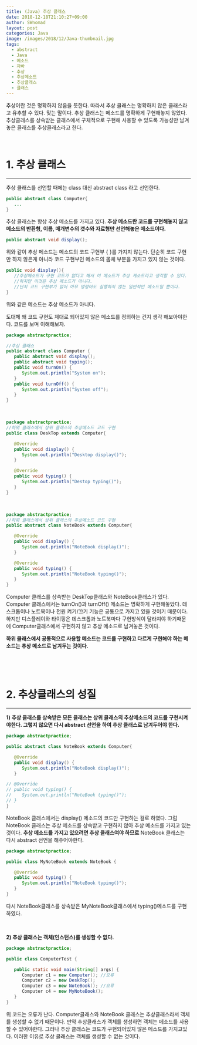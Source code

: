 ```yaml
---
title: (Java) 추상 클래스
date: 2018-12-18T21:10:27+09:00
author: SWnomad
layout: post
categories: Java
image: /images/2018/12/Java-thumbnail.jpg
tags:
  - abstract
  - Java
  - 메소드
  - 자바
  - 추상
  - 추상메소드
  - 추상클래스
  - 클래스
---
```

추상이란 것은 명확하지 않음을 뜻한다. 따라서 추상 클래스는 명확하지 않은 클래스라고 유추할 수 있다. 맞는 말이다. 추상 클래스는 메소드를 명확하게 구현해놓지 않았다. 추상클래스를 상속받는 클래스에서 구체적으로 구현해 사용할 수 있도록 가능성만 남겨놓은 클래스를 추상클래스라고 한다.

&nbsp;

# 1. 추상 클래스

* * *

추상 클래스를 선언할 때에는 class 대신 abstract class 라고 선언한다.

~~~ java
public abstract class Computer{
   ...
}
~~~

추상 클래스는 항상 추상 메소드를 가지고 있다. **추상 메소드란 코드를 구현해놓지 않고 메소드의 반환형, 이름, 매개변수의 갯수와 자료형만 선언해놓은 메소드이다.**

~~~ java
public abstract void display();
~~~

위와 같이 추상 메소드는 메소드의 코드 구현부 { }를 가지지 않는다. 단순히 코드 구현만 하지 않은게 아니라 코드 구현부인 메소드의 몸체 부분을 가지고 있지 않는 것이다.

~~~ java
public void display(){
   //추상메소드가 구현 코드가 없다고 해서 이 메소드가 추상 케소드라고 생각할 수 있다.
   //하지만 이것은 추상 메소드가 아니다.
   //단지 코드 구현부가 없어 아무 명령어도 실행하지 않는 일반적인 메소드일 뿐이다.
}
~~~

위와 같은 메소드는 추상 메소드가 아니다.

도대체 왜 코드 구현도 제대로 되어있지 않은 메소드를 정의하는 건지 생각 해보아야한다. 코드를 보며 이해해보자.

~~~ java
package abstractpractice;

//추상 클래스
public abstract class Computer {
   public abstract void display();
   public abstract void typing();
   public void turnOn() {
      System.out.println("System on");
   }
   public void turnOff() {
      System.out.println("System off");
   }
}
~~~

&nbsp;

~~~ java
package abstractpractice;
//하위 클래스에서 상위 클래스의 추상메소드 코드 구현
public class DeskTop extends Computer{

   @Override
   public void display() {
      System.out.println("Desktop display()");      
   }

   @Override
   public void typing() {
      System.out.println("Destop typing()");    
   }
}
~~~

&nbsp;

~~~ java
package abstractpractice;
//하위 클래스에서 상위 클래스의 추상메소드 코드 구현
public abstract class NoteBook extends Computer{

   @Override
   public void display() {
      System.out.println("NoteBook display()");  
   }

   @Override
   public void typing() {
      System.out.println("NoteBook typing()");
   }
}
~~~

Computer 클래스를 상속받는 DeskTop클래스와 NoteBook클래스가 있다. Computer 클래스에서는 turnOn()과 turnOff() 메소드는 명확하게 구현해놓았다. 데스크톱이나 노트북이나 전원 켜기/끄기 기능은 공통으로 가지고 있을 것이기 때문이다. 하지만 디스플레이와 타이핑은 데스크톱과 노트북마다 구현방식이 달라져야 하기때문에 Computer클래스에서 구현하지 않고 추상 메소드로 남겨놓은 것이다.

**하위 클래스에서 공통적으로 사용할 메소드는 코드를 구현하고 다르게 구현해야 하는 메소드는 추상 메소드로 남겨두는 것이다.**

&nbsp;

&nbsp;

# 2. 추상클래스의 성질

* * *

**1) 추상 클래스를 상속받은 모든 클래스는 상위 클래스의 추상메소드의 코드를 구현시켜야한다. 그렇지 않으면 다시 abstract 선언을 하여 추상 클래스로 남겨두어야 한다.**

~~~ java
package abstractpractice;

public abstract class NoteBook extends Computer{

   @Override
   public void display() {
      System.out.println("NoteBook display()");  
   }

// @Override
// public void typing() {
//    System.out.println("NoteBook typing()");
// }
}
~~~

NoteBook 클래스에서는 display() 메소드의 코드만 구현하는 걸로 하였다. 그럼 NoteBook 클래스는 추상 메소드를 상속받고 구현하지 않아 추상 메소드를 가지고 있는 것이다. **추상 메소드를 가지고 있으려면 추상 클래스여야 하므로** NoteBook 클래스는 다시 abstract 선언을 해주어야한다.

~~~ java
package abstractpractice;

public class MyNoteBook extends NoteBook {

   @Override
   public void typing() {
      System.out.println("NoteBook typing()");
   }
}
~~~

다시 NoteBook클래스를 상속받은 MyNoteBook클래스에서 typing()메소드를 구현하였다.

&nbsp;

**2) 추상 클래스는 객체(인스턴스)를 생성할 수 없다.**

~~~ java
package abstractpractice;

public class ComputerTest {

   public static void main(String[] args) {
      Computer c1 = new Computer(); //오류
      Computer c2 = new DeskTop();
      Computer c3 = new NoteBook(); //오류
      Computer c4 = new MyNoteBook();
   }
}
~~~

위 코드는 오류가 난다. Computer클래스와 NoteBook 클래스는 추상클래스라서 객체를 생성할 수 없기 때문이다. 만약 추상클래스가 객체를 생성하면 객체는 메소드를 사용할 수 있어야한다. 그러나 추상 클래스는 코드가 구현되어있지 않은 메소드를 가지고있다. 이러한 이유로 추상 클래스는 객체를 생성할 수 없는 것이다.